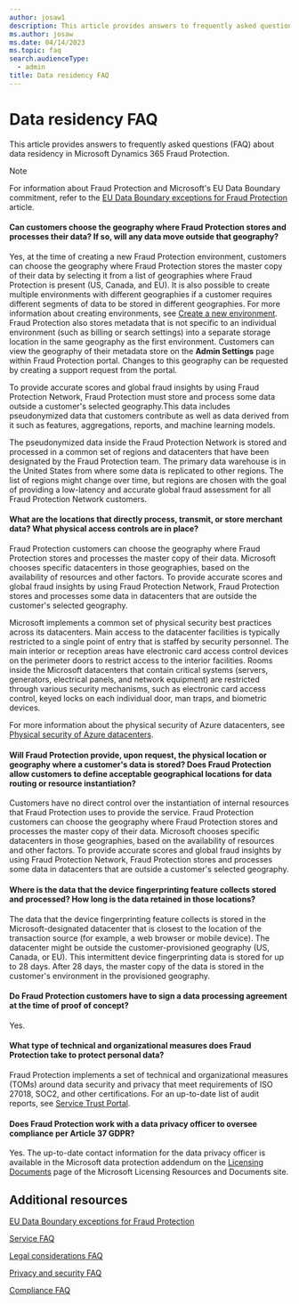 ```yaml
---
author: josaw1
description: This article provides answers to frequently asked questions (FAQ) about data residency in Microsoft Dynamics 365 Fraud Protection.
ms.author: josaw
ms.date: 04/14/2023
ms.topic: faq
search.audienceType:
  - admin
title: Data residency FAQ
---
```


# Data residency FAQ

This article provides answers to frequently asked questions (FAQ) about data residency in Microsoft Dynamics 365 Fraud Protection.

>[!NOTE]
>For information about Fraud Protection and Microsoft's EU Data Boundary commitment, refer to the [EU Data Boundary exceptions for Fraud Protection](../edbd.md) article.

#### Can customers choose the geography where Fraud Protection stores and processes their data? If so, will any data move outside that geography?

Yes, at the time of creating a new Fraud Protection environment, customers can choose the geography where Fraud Protection stores the master copy of their data by selecting it from a list of geographies where Fraud Protection is present (US, Canada, and EU). It is also possible to create multiple environments with different geographies if a customer requires different segments of data to be stored in different geographies. For more information about creating environments, see [Create a new environment](../manage-psp-environments.md#create-a-new-environment). Fraud Protection also stores metadata that is not specific to an individual environment (such as billing or search settings) into a separate storage location in the same geography as the first environment. Customers can view the geography of their metadata store on the **Admin Settings** page within Fraud Protection portal. Changes to this geography can be requested by creating a support request from the portal. 

To provide accurate scores and global fraud insights by using Fraud Protection Network, Fraud Protection must store and process some data outside a customer's selected geography.This data includes pseudonymized data that customers contribute as well as data derived from it such as features, aggregations, reports, and machine learning models.

The pseudonymized data inside the Fraud Protection Network is stored and processed in a common set of regions and datacenters that have been designated by the Fraud Protection team. The primary data warehouse is in the United States from where some data is replicated to other regions. The list of regions might change over time, but regions are chosen with the goal of providing a low-latency and accurate global fraud assessment for all Fraud Protection Network customers.

#### What are the locations that directly process, transmit, or store merchant data? What physical access controls are in place?

Fraud Protection customers can choose the geography where Fraud Protection stores and processes the master copy of their data. Microsoft chooses specific datacenters in those geographies, based on the availability of resources and other factors. To provide accurate scores and global fraud insights by using Fraud Protection Network, Fraud Protection stores and processes some data in datacenters that are outside the customer's selected geography.

Microsoft implements a common set of physical security best practices across its datacenters. Main access to the datacenter facilities is typically restricted to a single point of entry that is staffed by security personnel. The main interior or reception areas have electronic card access control devices on the perimeter doors to restrict access to the interior facilities. Rooms inside the Microsoft datacenters that contain critical systems (servers, generators, electrical panels, and network equipment) are restricted through various security mechanisms, such as electronic card access control, keyed locks on each individual door, man traps, and biometric devices.

For more information about the physical security of Azure datacenters, see [Physical security of Azure datacenters](/azure/security/fundamentals/physical-security).

#### Will Fraud Protection provide, upon request, the physical location or geography where a customer's data is stored? Does Fraud Protection allow customers to define acceptable geographical locations for data routing or resource instantiation?

Customers have no direct control over the instantiation of internal resources that Fraud Protection uses to provide the service. Fraud Protection customers can choose the geography where Fraud Protection stores and processes the master copy of their data. Microsoft chooses specific datacenters in those geographies, based on the availability of resources and other factors. To provide accurate scores and global fraud insights by using Fraud Protection Network, Fraud Protection stores and processes some data in datacenters that are outside a customer's selected geography.

#### Where is the data that the device fingerprinting feature collects stored and processed? How long is the data retained in those locations?

The data that the device fingerprinting feature collects is stored in the Microsoft-designated datacenter that is closest to the location of the transaction source (for example, a web browser or mobile device). The datacenter might be outside the customer-provisioned geography (US, Canada, or EU). This intermittent device fingerprinting data is stored for up to 28 days. After 28 days, the master copy of the data is stored in the customer's environment in the provisioned geography.

#### Do Fraud Protection customers have to sign a data processing agreement at the time of proof of concept?

Yes.

#### What type of technical and organizational measures does Fraud Protection take to protect personal data?

Fraud Protection implements a set of technical and organizational measures (TOMs) around data security and privacy that meet requirements of ISO 27018, SOC2, and other certifications. For an up-to-date list of audit reports, see [Service Trust Portal](https://servicetrust.microsoft.com/).

#### Does Fraud Protection work with a data privacy officer to oversee compliance per Article 37 GDPR?

Yes. The up-to-date contact information for the data privacy officer is available in the Microsoft data protection addendum on the [Licensing Documents](https://www.microsoft.com/licensing/docs/view/Microsoft-Products-and-Services-Data-Protection-Addendum-DPA) page of the Microsoft Licensing Resources and Documents site.

## Additional resources

[EU Data Boundary exceptions for Fraud Protection](../edbd.md)

[Service FAQ](service-faq.md)

[Legal considerations FAQ](legal-faq.md)

[Privacy and security FAQ](privacy-security-faq.md)

[Compliance FAQ](compliance-faq.md)
